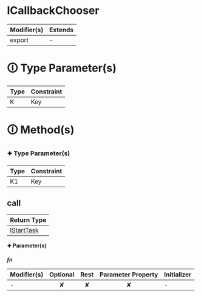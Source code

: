 # ICallbackChooser

| Modifier(s)                            | Extends                                    |
|----------------------------------------|--------------------------------------------|
| export | - |

# &#128712; Type Parameter(s)

| Type | Constraint |
| ---- | ---------- |
| K    | Key        |

# &#128712; Method(s)

### &#128966; Type Parameter(s)

| Type | Constraint |
| ---- | ---------- |
| K1   | Key        |

## call

| Return Type                       |
|-----------------------------------|
| [IStartTask](https://hamedfathi.gitbook.io/aurelia-2-doc-api/runtime/variable/lifecycle-task/istarttask) |

**&#128966; Parameter(s)**

_**fn**_

| Modifier(s)                              | Optional                           | Rest                          | Parameter Property                          | Initializer                       |
|------------------------------------------|:----------------------------------:|:-----------------------------:|:-------------------------------------------:|-----------------------------------|
| - | ✘  | ✘ | ✘ | - |